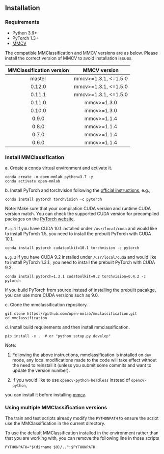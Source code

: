 ## Installation

### Requirements

- Python 3.6+
- PyTorch 1.3+
- [MMCV](https://github.com/open-mmlab/mmcv)

The compatible MMClassification and MMCV versions are as below. Please install the correct version of MMCV to avoid installation issues.

| MMClassification version |    MMCV version     |
|:-------------------:|:-------------------:|
| master              | mmcv>=1.3.1, <=1.5.0 |
| 0.12.0              | mmcv>=1.3.1, <=1.5.0 |
| 0.11.1              | mmcv>=1.3.1, <=1.5.0 |
| 0.11.0              | mmcv>=1.3.0         |
| 0.10.0              | mmcv>=1.3.0         |
| 0.9.0               | mmcv>=1.1.4         |
| 0.8.0               | mmcv>=1.1.4         |
| 0.7.0               | mmcv>=1.1.4         |
| 0.6.0               | mmcv>=1.1.4         |

### Install MMClassification

a. Create a conda virtual environment and activate it.

```shell
conda create -n open-mmlab python=3.7 -y
conda activate open-mmlab
```

b. Install PyTorch and torchvision following the [official instructions](https://pytorch.org/), e.g.,

```shell
conda install pytorch torchvision -c pytorch
```

Note: Make sure that your compilation CUDA version and runtime CUDA version match.
You can check the supported CUDA version for precompiled packages on the [PyTorch website](https://pytorch.org/).

`E.g.1` If you have CUDA 10.1 installed under `/usr/local/cuda` and would like to install
PyTorch 1.5, you need to install the prebuilt PyTorch with CUDA 10.1.

```shell
conda install pytorch cudatoolkit=10.1 torchvision -c pytorch
```

`E.g.2` If you have CUDA 9.2 installed under `/usr/local/cuda` and would like to install
PyTorch 1.3.1., you need to install the prebuilt PyTorch with CUDA 9.2.

```shell
conda install pytorch=1.3.1 cudatoolkit=9.2 torchvision=0.4.2 -c pytorch
```

If you build PyTorch from source instead of installing the prebuilt pacakge,
you can use more CUDA versions such as 9.0.

c. Clone the mmclassification repository.

```shell
git clone https://github.com/open-mmlab/mmclassification.git
cd mmclassification
```

d. Install build requirements and then install mmclassification.

```shell
pip install -e .  # or "python setup.py develop"
```

Note:

1. Following the above instructions, mmclassification is installed on `dev` mode, any local modifications made to the code will take effect without the need to reinstall it (unless you submit some commits and want to update the version number).

2. If you would like to use `opencv-python-headless` instead of `opencv-python`,

you can install it before installing [mmcv](https://github.com/open-mmlab/mmcv).

### Using multiple MMClassification versions

The train and test scripts already modify the `PYTHONPATH` to ensure the script use the MMClassification in the current directory.

To use the default MMClassification installed in the environment rather than that you are working with, you can remove the following line in those scripts

```shell
PYTHONPATH="$(dirname $0)/..":$PYTHONPATH
```
